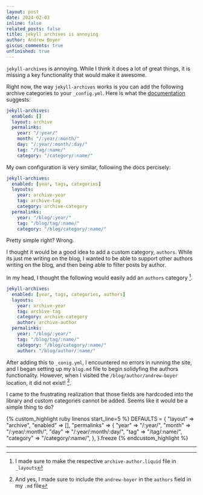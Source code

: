 ```yaml
---
layout: post
date: 2024-02-03
inline: false
related_posts: false
title: jekyll archives is annoying
author: Andrew Boyer
giscus_comments: true
unfinished: true
---
```


`jekyll-archives` is annoying. While I think it does a lot of great things, it is missing a key functionality that would make it awesome.

Right now, the way `jekyll-archives` works is you can add the following archive categories to your `_config.yml`. Here is what the [documentation](https://github.com/jekyll/jekyll-archives/blob/master/docs/configuration.md) suggests:

```yml
jekyll-archives:
  enabled: []
  layout: archive
  permalinks:
    year: "/:year/"
    month: "/:year/:month/"
    day: "/:year/:month/:day/"
    tag: "/tag/:name/"
    category: "/category/:name/"
```

My own configuration is very similar, following the docs percisely:

```yml
jekyll-archives:
  enabled: [year, tags, categories]
  layouts:
    year: archive-year
    tag: archive-tag
    category: archive-category
  permalinks:
    year: "/blog/:year/"
    tag: "/blog/tag/:name/"
    category: "/blog/category/:name/"
```

Pretty simple right? Wrong.

I thought it would be a good idea to add a custom category, `authors`. While its just me writing on the blog, I wanted to be able to support other authors writing on the blog, and then being able to filter posts by author.

In my head, I thought the following would easily add an `authors` category [^1].

```yml
jekyll-archives:
  enabled: [year, tags, categories, authors]
  layouts:
    year: archive-year
    tag: archive-tag
    category: archive-category
    author: archive-author
  permalinks:
    year: "/blog/:year/"
    tag: "/blog/tag/:name/"
    category: "/blog/category/:name/"
    author: "/blog/author/:name/"
```

After adding this to `_conig.yml`, I encountered no errors in running the site, and I began setting up my `blog.md` file to begin solidyfing the authors functionality. However, when I visited the `/blog/author/andrew-boyer` location, it did not exist! [^2].

I came to the frustrating realization that those fields are hardcoded into the library and custom categories cannot be added. Seems like it would be a simple thing to do?

{% custom_highlight ruby linenos start_line=5 %}
DEFAULTS = {
"layout" => "archive",
"enabled" => [],
"permalinks" => {
"year" => "/:year/",
"month" => "/:year/:month/",
"day" => "/:year/:month/:day/",
"tag" => "/tag/:name/",
"category" => "/category/:name/",
},
}.freeze
{% endcustom_highlight %}

<hr>

[^1]: I made sure to make the respective `archive-author.liquid` file in `_layouts`
[^2]: And yes, I made sure to include the `andrew-boyer` in the `authors` field in my `.md` file
